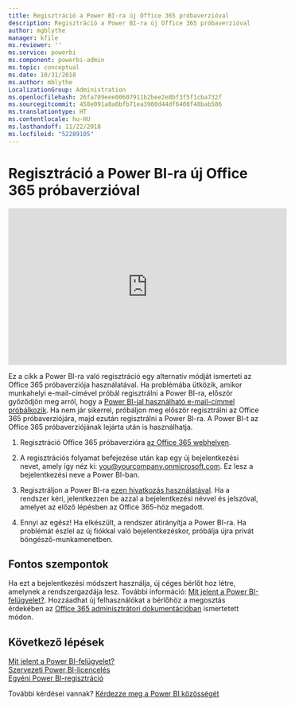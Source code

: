 ```yaml
---
title: Regisztráció a Power BI-ra új Office 365 próbaverzióval
description: Regisztráció a Power BI-ra új Office 365 próbaverzióval
author: mgblythe
manager: kfile
ms.reviewer: ''
ms.service: powerbi
ms.component: powerbi-admin
ms.topic: conceptual
ms.date: 10/31/2018
ms.author: mblythe
LocalizationGroup: Administration
ms.openlocfilehash: 26fa709eee00607911b2bee2e8bf3f5f1cba732f
ms.sourcegitcommit: 458e091a0a0bfb71ea3980d44df6408f48bab586
ms.translationtype: HT
ms.contentlocale: hu-HU
ms.lasthandoff: 11/22/2018
ms.locfileid: "52289105"
---
```

# <a name="signing-up-for-power-bi-with-a-new-office-365-trial"></a>Regisztráció a Power BI-ra új Office 365 próbaverzióval

<iframe width="560" height="315" src="https://www.youtube.com/embed/gbSuFST-Nx4?showinfo=0" frameborder="0" allowfullscreen></iframe>

Ez a cikk a Power BI-ra való regisztráció egy alternatív módját ismerteti az Office 365 próbaverziója használatával. Ha problémába ütközik, amikor munkahelyi e-mail-címével próbál regisztrálni a Power BI-ra, először győződjön meg arról, hogy a [Power BI-jal használható e-mail-címmel próbálkozik](service-self-service-signup-for-power-bi.md#supported-email-addresses). Ha nem jár sikerrel, próbáljon meg először regisztrálni az Office 365 próbaverziójára, majd ezután regisztrálni a Power BI-ra. A Power BI-t az Office 365 próbaverziójának lejárta után is használhatja.

1. Regisztráció Office 365 próbaverzióra [az Office 365 webhelyen](https://go.microsoft.com/fwlink/p/?LinkID=403802).

1. A regisztrációs folyamat befejezése után kap egy új bejelentkezési nevet, amely így néz ki: you@yourcompany.onmicrosoft.com. Ez lesz a bejelentkezési neve a Power BI-ban.

1. Regisztráljon a Power BI-ra [ezen hivatkozás használatával](https://app.powerbi.com/signupredirect?pbi_source=web). Ha a rendszer kéri, jelentkezzen be azzal a bejelentkezési névvel és jelszóval, amelyet az előző lépésben az Office 365-höz megadott.

1. Ennyi az egész! Ha elkészült, a rendszer átirányítja a Power BI-ra. Ha problémát észlel az új fiókkal való bejelentkezéskor, próbálja újra privát böngésző-munkamenetben.

## <a name="important-considerations"></a>Fontos szempontok

Ha ezt a bejelentkezési módszert használja, új céges bérlőt hoz létre, amelynek a rendszergazdája lesz. További információ: [Mit jelent a Power BI-felügyelet?](service-admin-administering-power-bi-in-your-organization.md). Hozzáadhat új felhasználókat a bérlőhöz a megosztás érdekében az [Office 365 adminisztrátori dokumentációban](https://support.office.com/en-sg/article/Add-users-individually-to-Office-365---Admin-Help-1970f7d6-03b5-442f-b385-5880b9c256ec?ui=en-US&rs=en-SG&ad=SG) ismertetett módon.

## <a name="next-steps"></a>Következő lépések

[Mit jelent a Power BI-felügyelet?](service-admin-administering-power-bi-in-your-organization.md)  
[Szervezeti Power BI-licencelés](service-admin-licensing-organization.md)  
[Egyéni Power BI-regisztráció](service-self-service-signup-for-power-bi.md)

További kérdései vannak? [Kérdezze meg a Power BI közösségét](http://community.powerbi.com/)
